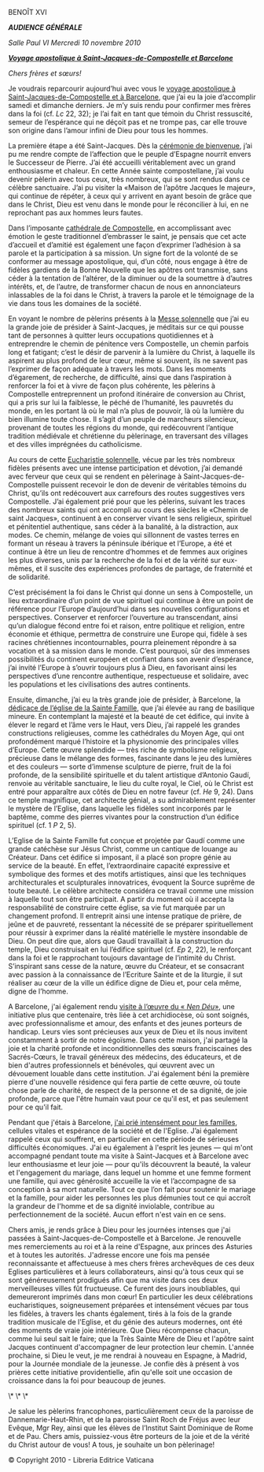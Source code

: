 BENOÎT XVI

***AUDIENCE GÉNÉRALE***

*Salle Paul VI* *Mercredi 10 novembre* *2010*

***[Voyage apostolique à Saint-Jacques-de-Compostelle et Barcelone](/content/benedict-xvi/fr/travels/2010/index_spagna.html)***

*Chers frères et sœurs!*

Je voudrais reparcourir aujourd’hui avec vous le [voyage apostolique à Saint-Jacques-de-Compostelle et à Barcelone](/content/benedict-xvi/fr/travels/2010/index_spagna.html), que j’ai eu la joie d’accomplir samedi et dimanche derniers. Je m’y suis rendu pour confirmer mes frères dans la foi (cf. *Lc* 22, 32); je l’ai fait en tant que témoin du Christ ressuscité, semeur de l’espérance qui ne déçoit pas et ne trompe pas, car elle trouve son origine dans l’amour infini de Dieu pour tous les hommes.

La première étape a été Saint-Jacques. Dès la [cérémonie de bienvenue](/content/benedict-xvi/fr/speeches/2010/november/documents/hf_ben-xvi_spe_20101106_welcome-compostela.html), j’ai pu me rendre compte de l’affection que le peuple d’Espagne nourrit envers le Successeur de Pierre. J’ai été accueilli véritablement avec un grand enthousiasme et chaleur. En cette Année sainte compostellane, j’ai voulu devenir pèlerin avec tous ceux, très nombreux, qui se sont rendus dans ce célèbre sanctuaire. J’ai pu visiter la «Maison de l’apôtre Jacques le majeur», qui continue de répéter, à ceux qui y arrivent en ayant besoin de grâce que dans le Christ, Dieu est venu dans le monde pour le réconcilier à lui, en ne reprochant pas aux hommes leurs fautes.

Dans l’imposante [cathédrale de Compostelle](/content/benedict-xvi/fr/speeches/2010/november/documents/hf_ben-xvi_spe_20101106_cattedrale-compostela.html), en accomplissant avec émotion le geste traditionnel d’embrasser le saint, je pensais que cet acte d’accueil et d’amitié est également une façon d’exprimer l’adhésion à sa parole et la participation à sa mission. Un signe fort de la volonté de se conformer au message apostolique, qui, d’un côté, nous engage à être de fidèles gardiens de la Bonne Nouvelle que les apôtres ont transmise, sans céder à la tentation de l’altérer, de la diminuer ou de la soumettre à d’autres intérêts, et, de l’autre, de transformer chacun de nous en annonciateurs inlassables de la foi dans le Christ, à travers la parole et le témoignage de la vie dans tous les domaines de la société.

En voyant le nombre de pèlerins présents à la [Messe solennelle](/content/benedict-xvi/fr/homilies/2010/documents/hf_ben-xvi_hom_20101106_compostela.html) que j’ai eu la grande joie de présider à Saint-Jacques, je méditais sur ce qui pousse tant de personnes à quitter leurs occupations quotidiennes et à entreprendre le chemin de pénitence vers Compostelle, un chemin parfois long et fatigant; c’est le désir de parvenir à la lumière du Christ, à laquelle ils aspirent au plus profond de leur cœur, même si souvent, ils ne savent pas l’exprimer de façon adéquate à travers les mots. Dans les moments d’égarement, de recherche, de difficulté, ainsi que dans l’aspiration à renforcer la foi et à vivre de façon plus cohérente, les pèlerins à Compostelle entreprennent un profond itinéraire de conversion au Christ, qui a pris sur lui la faiblesse, le péché de l’humanité, les pauvretés du monde, en les portant là où le mal n’a plus de pouvoir, là où la lumière du bien illumine toute chose. Il s’agit d’un peuple de marcheurs silencieux, provenant de toutes les régions du monde, qui redécouvrent l’antique tradition médiévale et chrétienne du pèlerinage, en traversant des villages et des villes imprégnées du catholicisme.

Au cours de cette [Eucharistie solennelle](/content/benedict-xvi/fr/homilies/2010/documents/hf_ben-xvi_hom_20101106_compostela.html), vécue par les très nombreux fidèles présents avec une intense participation et dévotion, j’ai demandé avec ferveur que ceux qui se rendent en pèlerinage à Saint-Jacques-de-Compostelle puissent recevoir le don de devenir de véritables témoins du Christ, qu’ils ont redécouvert aux carrefours des routes suggestives vers Compostelle. J’ai également prié pour que les pèlerins, suivant les traces des nombreux saints qui ont accompli au cours des siècles le «Chemin de saint Jacques», continuent à en conserver vivant le sens religieux, spirituel et pénitentiel authentique, sans céder à la banalité, à la distraction, aux modes. Ce chemin, mélange de voies qui sillonnent de vastes terres en formant un réseau à travers la péninsule ibérique et l’Europe, a été et continue à être un lieu de rencontre d’hommes et de femmes aux origines les plus diverses, unis par la recherche de la foi et de la vérité sur eux-mêmes, et il suscite des expériences profondes de partage, de fraternité et de solidarité.

C’est précisément la foi dans le Christ qui donne un sens à Compostelle, un lieu extraordinaire d’un point de vue spirituel qui continue à être un point de référence pour l’Europe d’aujourd’hui dans ses nouvelles configurations et perspectives. Conserver et renforcer l’ouverture au transcendant, ainsi qu’un dialogue fécond entre foi et raison, entre politique et religion, entre économie et éthique, permettra de construire une Europe qui, fidèle à ses racines chrétiennes incontournables, pourra pleinement répondre à sa vocation et à sa mission dans le monde. C’est pourquoi, sûr des immenses possibilités du continent européen et confiant dans son avenir d’espérance, j’ai invité l’Europe à s’ouvrir toujours plus à Dieu, en favorisant ainsi les perspectives d’une rencontre authentique, respectueuse et solidaire, avec les populations et les civilisations des autres continents.

Ensuite, dimanche, j’ai eu la très grande joie de présider, à Barcelone, la [dédicace de l’église de la Sainte Famille](/content/benedict-xvi/fr/homilies/2010/documents/hf_ben-xvi_hom_20101107_barcelona.html), que j’ai élevée au rang de basilique mineure. En contemplant la majesté et la beauté de cet édifice, qui invite à élever le regard et l’âme vers le Haut, vers Dieu, j’ai rappelé les grandes constructions religieuses, comme les cathédrales du Moyen Age, qui ont profondément marqué l’histoire et la physionomie des principales villes d’Europe. Cette œuvre splendide — très riche de symbolisme religieux, précieuse dans le mélange des formes, fascinante dans le jeu des lumières et des couleurs — sorte d’immense sculpture de pierre, fruit de la foi profonde, de la sensibilité spirituelle et du talent artistique d’Antonio Gaudí, renvoie au véritable sanctuaire, le lieu du culte royal, le Ciel, où le Christ est entré pour apparaître aux côtés de Dieu en notre faveur (cf. *He* 9, 24). Dans ce temple magnifique, cet architecte génial, a su admirablement représenter le mystère de l’Eglise, dans laquelle les fidèles sont incorporés par le baptême, comme des pierres vivantes pour la construction d’un édifice spirituel (cf. 1 *P* 2, 5).

L’Eglise de la Sainte Famille fut conçue et projetée par Gaudí comme une grande catéchèse sur Jésus Christ, comme un cantique de louange au Créateur. Dans cet édifice si imposant, il a placé son propre génie au service de la beauté. En effet, l’extraordinaire capacité expressive et symbolique des formes et des motifs artistiques, ainsi que les techniques architecturales et sculpturales innovatrices, évoquent la Source suprême de toute beauté. Le célèbre architecte considéra ce travail comme une mission à laquelle tout son être participait. A partir du moment où il accepta la responsabilité de construire cette église, sa vie fut marquée par un changement profond. Il entreprit ainsi une intense pratique de prière, de jeûne et de pauvreté, ressentant la nécessité de se préparer spirituellement pour réussir à exprimer dans la réalité matérielle le mystère insondable de Dieu. On peut dire que, alors que Gaudí travaillait à la construction du temple, Dieu construisait en lui l’édifice spirituel (cf. *Ep* 2, 22), le renforçant dans la foi et le rapprochant toujours davantage de l’intimité du Christ. S’inspirant sans cesse de la nature, œuvre du Créateur, et se consacrant avec passion à la connaissance de l’Ecriture Sainte et de la liturgie, il sut réaliser au cœur de la ville un édifice digne de Dieu et, pour cela même, digne de l’homme.

A Barcelone, j'ai également rendu [visite à l’œuvre du « *Nen Déu*»](/content/benedict-xvi/fr/speeches/2010/november/documents/hf_ben-xvi_spe_20101107_nen-deu.html), une initiative plus que centenaire, très liée à cet archidiocèse, où sont soignés, avec professionnalisme et amour, des enfants et des jeunes porteurs de handicap. Leurs vies sont précieuses aux yeux de Dieu et ils nous invitent constamment à sortir de notre égoïsme. Dans cette maison, j'ai partagé la joie et la charité profonde et inconditionnelles des sœurs franciscaines des Sacrés-Cœurs, le travail généreux des médecins, des éducateurs, et de bien d'autres professionnels et bénévoles, qui œuvrent avec un dévouement louable dans cette institution. J'ai également béni la première pierre d'une nouvelle résidence qui fera partie de cette œuvre, où toute chose parle de charité, de respect de la personne et de sa dignité, de joie profonde, parce que l'être humain vaut pour ce qu'il est, et pas seulement pour ce qu'il fait.

Pendant que j'étais à Barcelone, [j'ai prié intensément pour les familles](/content/benedict-xvi/fr/angelus/2010/documents/hf_ben-xvi_ang_20101107_barcelona.html), cellules vitales et espérance de la société et de l'Eglise. J’ai également rappelé ceux qui souffrent, en particulier en cette période de sérieuses difficultés économiques. J'ai eu également à l'esprit les jeunes — qui m'ont accompagné pendant toute ma visite à Saint-Jacques et à Barcelone avec leur enthousiasme et leur joie — pour qu'ils découvrent la beauté, la valeur et l'engagement du mariage, dans lequel un homme et une femme forment une famille, qui avec générosité accueille la vie et l’accompagne de sa conception à sa mort naturelle. Tout ce que l’on fait pour soutenir le mariage et la famille, pour aider les personnes les plus démunies tout ce qui accroît la grandeur de l'homme et de sa dignité inviolable, contribue au perfectionnement de la société. Aucun effort n'est vain en ce sens.

Chers amis, je rends grâce à Dieu pour les journées intenses que j'ai passées à Saint-Jacques-de-Compostelle et à Barcelone. Je renouvelle mes remerciements au roi et à la reine d'Espagne, aux princes des Asturies et à toutes les autorités. J'adresse encore une fois ma pensée reconnaissante et affectueuse à mes chers frères archevêques de ces deux Eglises particulières et à leurs collaborateurs, ainsi qu'à tous ceux qui se sont généreusement prodigués afin que ma visite dans ces deux merveilleuses villes fût fructueuse. Ce furent des jours inoubliables, qui demeureront imprimés dans mon cœur! En particulier les deux célébrations eucharistiques, soigneusement préparées et intensément vécues par tous les fidèles, à travers les chants également, tirés à la fois de la grande tradition musicale de l'Eglise, et du génie des auteurs modernes, ont été des moments de vraie joie intérieure. Que Dieu récompense chacun, comme lui seul sait le faire; que la Très Sainte Mère de Dieu et l'apôtre saint Jacques continuent d'accompagner de leur protection leur chemin. L'année prochaine, si Dieu le veut, je me rendrai à nouveau en Espagne, à Madrid, pour la Journée mondiale de la jeunesse. Je confie dès à présent à vos prières cette initiative providentielle, afin qu'elle soit une occasion de croissance dans la foi pour beaucoup de jeunes.

\\* \\* \\*

Je salue les pèlerins francophones, particulièrement ceux de la paroisse de Dannemarie-Haut-Rhin, et de la paroisse Saint Roch de Fréjus avec leur Evêque, Mgr Rey, ainsi que les élèves de l’Institut Saint Dominique de Rome et de Pau. Chers amis, puissiez-vous être porteurs de la joie et de la vérité du Christ autour de vous! A tous, je souhaite un bon pèlerinage!

© Copyright 2010 - Libreria Editrice Vaticana